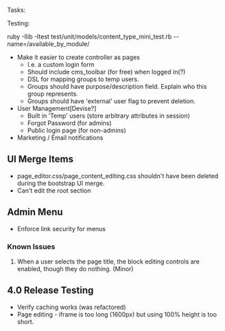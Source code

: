 Tasks:

Testing:

ruby -Ilib -Itest test/unit/models/content_type_mini_test.rb --name=/available_by_module/

* Make it easier to create controller as pages
  - I.e. a custom login form
  - Should include cms_toolbar (for free) when logged in(?)
  - DSL for mapping groups to temp users.
  - Groups should have purpose/description field. Explain who this group represents.
  - Groups should have 'external' user flag to prevent deletion.
* User Management[Devise?]
  - Built in 'Temp' users (store arbitrary attributes in session)
  - Forgot Password (for admins) 
  - Public login page (for non-admins)
* Marketing / Email notifications

## UI Merge Items
* page_editor.css/page_content_editing.css shouldn't have been deleted during the bootstrap UI merge.
* Can't edit the root section

## Admin Menu
* Enforce link security for menus


### Known Issues

1. When a user selects the page title, the block editing controls are enabled, though they do nothing. (Minor)

## 4.0 Release Testing

* Verify caching works (was refactored)
* Page editing - iframe is too long (1600px) but using 100% height is too short.


